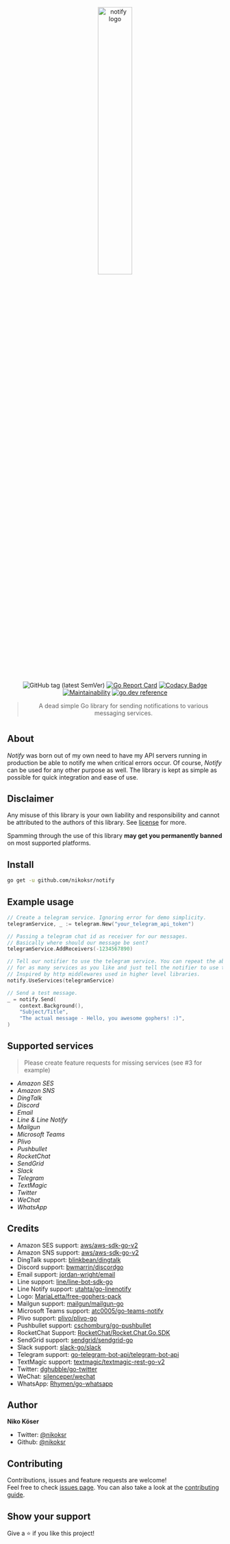 <div align="center">
<img
    width=40%
    src="assets/gopher-letter.svg"
    alt="notify logo"
/>

![GitHub tag (latest SemVer)](https://img.shields.io/github/v/tag/nikoksr/notify?color=success&label=version&sort=semver)
[![Go Report Card](https://goreportcard.com/badge/github.com/nikoksr/notify)](https://goreportcard.com/report/github.com/nikoksr/notify)
[![Codacy Badge](https://app.codacy.com/project/badge/Grade/37fdff3c275c4a72a3a061f2d0ec5553)](https://www.codacy.com/gh/nikoksr/notify/dashboard?utm_source=github.com&amp;utm_medium=referral&amp;utm_content=nikoksr/notify&amp;utm_campaign=Badge_Grade)
[![Maintainability](https://api.codeclimate.com/v1/badges/b3afd7bf115341995077/maintainability)](https://codeclimate.com/github/nikoksr/notify/maintainability)
[![go.dev reference](https://img.shields.io/badge/go.dev-reference-007d9c?logo=go&logoColor=white&style=flat)](https://pkg.go.dev/github.com/nikoksr/notify)

</div>

> <p align="center">A dead simple Go library for sending notifications to various messaging services.</p>

<h1></h1>

## About <a id="about"></a>

*Notify* was born out of my own need to have my API servers running in production be able to notify me when critical errors occur. Of course, _Notify_ can be used for any other purpose as well. The library is kept as simple as possible for quick integration and ease of use.

## Disclaimer <a id="disclaimer"></a>

Any misuse of this library is your own liability and responsibility and cannot be attributed to the authors of this library.  See [license](LICENSE) for more.

Spamming through the use of this library **may get you permanently banned** on most supported platforms.

## Install <a id="install"></a>

```sh
go get -u github.com/nikoksr/notify
```

## Example usage <a id="usage"></a>

```go
// Create a telegram service. Ignoring error for demo simplicity.
telegramService, _ := telegram.New("your_telegram_api_token")

// Passing a telegram chat id as receiver for our messages.
// Basically where should our message be sent?
telegramService.AddReceivers(-1234567890)

// Tell our notifier to use the telegram service. You can repeat the above process
// for as many services as you like and just tell the notifier to use them.
// Inspired by http middlewares used in higher level libraries.
notify.UseServices(telegramService)

// Send a test message.
_ = notify.Send(
	context.Background(),
	"Subject/Title",
	"The actual message - Hello, you awesome gophers! :)",
)
```

## Supported services <a id="supported_services"></a>

> Please create feature requests for missing services (see #3 for example)

- *Amazon SES*
- *Amazon SNS*
- *DingTalk*
- *Discord*
- *Email*
- *Line & Line Notify*
- *Mailgun*
- *Microsoft Teams*
- *Plivo*
- *Pushbullet*
- *RocketChat*
- *SendGrid*
- *Slack*
- *Telegram*
- *TextMagic*
- *Twitter*
- *WeChat*
- *WhatsApp*

## Credits <a id="credits"></a>

- Amazon SES support: [aws/aws-sdk-go-v2](https://github.com/aws/aws-sdk-go-v2)
- Amazon SNS support: [aws/aws-sdk-go-v2](https://github.com/aws/aws-sdk-go-v2)
- DingTalk support: [blinkbean/dingtalk](https://github.com/blinkbean/dingtalk)
- Discord support: [bwmarrin/discordgo](https://github.com/bwmarrin/discordgo)
- Email support: [jordan-wright/email](https://github.com/jordan-wright/email)
- Line support: [line/line-bot-sdk-go](https://github.com/line/line-bot-sdk-go)
- Line Notify support: [utahta/go-linenotify](https://github.com/utahta/go-linenotify)
- Logo: [MariaLetta/free-gophers-pack](https://github.com/MariaLetta/free-gophers-pack)
- Mailgun support: [mailgun/mailgun-go](https://github.com/mailgun/mailgun-go)
- Microsoft Teams support: [atc0005/go-teams-notify](https://github.com/atc0005/go-teams-notify)
- Plivo support: [plivo/plivo-go](https://github.com/plivo/plivo-go)
- Pushbullet support: [cschomburg/go-pushbullet](https://github.com/cschomburg/go-pushbullet)
- RocketChat Support: [RocketChat/Rocket.Chat.Go.SDK](https://github.com/RocketChat/Rocket.Chat.Go.SDK)
- SendGrid support: [sendgrid/sendgrid-go](https://github.com/sendgrid/sendgrid-go)
- Slack support: [slack-go/slack](https://github.com/slack-go/slack)
- Telegram support: [go-telegram-bot-api/telegram-bot-api](https://github.com/go-telegram-bot-api/telegram-bot-api)
- TextMagic support: [textmagic/textmagic-rest-go-v2](https://github.com/textmagic/textmagic-rest-go-v2)
- Twitter: [dghubble/go-twitter](https://github.com/dghubble/go-twitter)
- WeChat: [silenceper/wechat](https://github.com/silenceper/wechat)
- WhatsApp: [Rhymen/go-whatsapp](https://github.com/Rhymen/go-whatsapp)

## Author <a id="author"></a>

**Niko Köser**

* Twitter: [@nikoksr](https://twitter.com/nikoksr)
* Github: [@nikoksr](https://github.com/nikoksr)

## Contributing <a id="contributing"></a>

Contributions, issues and feature requests are welcome!<br />Feel free to check [issues page](https://github.com/nikoksr/notify/issues). You can also take a look at the [contributing guide](https://github.com/nikoksr/notify/blob/main/CONTRIBUTING.md).

## Show your support <a id="support"></a>

Give a ⭐️ if you like this project!
